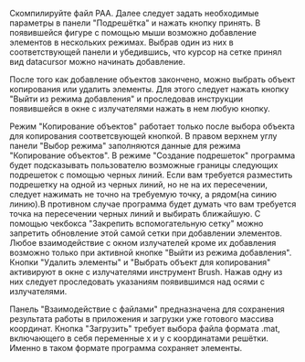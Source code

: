 Скомпилируйте файл PAA.
Далее следует задать необходимые параметры в панели "Подрешётка" и нажать кнопку принять.
В появившейся фигуре с помощью мыши возможно добавление элементов в нескольких режимах. Выбрав один из них в соответствующей панели
и убедившись, что курсор на сетке принял вид datacursor можно начинать добавление.

После того как добавление объектов закончено, можно выбрать объект копирования или удалить элементы. Для этого следует нажать кнопку
"Выйти из режима добавления" и проследовав инструкции появившейся в окне с излучателями нажать в нем любую кнопку.

Режим "Копирование объектов" работает только после выбора объекта для копирования соответсвующей кнопкой.
В правом верхнем углу панели "Выбор режима" заполняются данные для режима "Копирование объектов".
В режиме "Создание подрешеток" программа будет подсказывать пользователю возможные границы следующих подрешеток с помощью черных линий.
Если вам требуется разместить подрешетку на одной из черных линий, но не на их пересечении, следует нажимать не точно на требуемую точку,
а рядом(на синию линию).В противном случае программа будет думать что вам требуется точка на пересечении черных линий и выбирать ближайшую.
С помощью чекбокса "Закрепить вспомогательную сетку" можно запретить обновление этой самой сетки при добавлении элементов.
Любое взаимодействие с окном излучателей кроме их добавления возможно только при активной кнопке "Выйти из режима добавления".
Кнопки "Удалить элементы" и "Выбрать объект для копирования" активируют в окне с излучателями инструмент Brush. Нажав одну из них следует
проследовать указаниям появившимся над осями с излучателями.

Панель "Взаимодействие с файлами" предназначена для сохранения результата работы в приложения и загрузки уже готового массива координат.
Кнопка "Загрузить" требует выбора файла формата .mat, включающего в себя переменные x и y с координатами решётки. Именно в таком формате программа сохраняет элементы.
